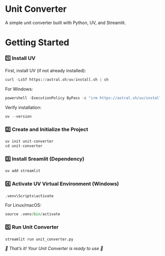 # Unit Converter
A simple unit converter built with Python, UV, and Streamlit.

# Getting Started
### 1️⃣ Install UV
First, install UV (if not already installed):
```python
curl -LsSf https://astral.sh/uv/install.sh | sh
```
For Windows:
```python
powershell -ExecutionPolicy ByPass -c "irm https://astral.sh/uv/install.ps1 | iex"
```
Verify installation:
```python
uv --version
```

### 2️⃣ Create and Initialize the Project
```python
uv init unit-converter
cd unit-converter
```

### 3️⃣ Install Sreamlit (Dependency)
```python
uv add streamlit
```

### 4️⃣ Activate UV Virtual Environment (Windows)
```python
.venv\Scripts\activate
```
For Linux/macOS:
```python
source .venv/bin/activate
```

### 5️⃣ Run Unit Converter
```python
streamlit run unit_converter.py
```
*🎉 That’s it! Your Unit Converter is ready to use 🚀*
